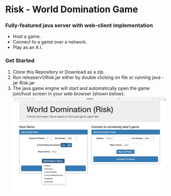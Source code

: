 # Risk - World Domination Game

### Fully-featured java server with web-client implementation

- Host a game.
- Connect to a game over a network.
- Play as an A.I.


### Get Started
1. Clone this Repository or Download as a zip.
2. Run release/v1/Risk.jar either by double clicking on file or running java -jar Risk.jar
3. The java game engine will start and automatically open the game join/host screen in your web browser (shown below):
![Image of Join/Host Screen](https://github.com/AlexWilton/Risk-World-Domination-Game/raw/master/Host-Join-Screen.jpg)
